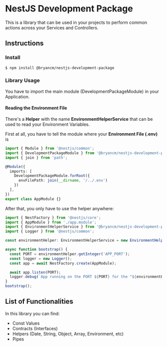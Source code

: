 # NestJS Development Package

This is a library that can be used in your projects to perform common actions across your Services and Controllers.


## Instructions

### Install
```sh
$ npm install @bryancm/nestjs-development-package
```

### Library Usage
You have to import the main module (DevelopmentPackageModule) in your Application.

#### Reading the Environment File
There's a **Helper** with the name **EnvironmentHelperService** that can be used to read your Environment Variables.

First at all, you have to tell the module where your **Environment File (.env)** is

```ts
import { Module } from '@nestjs/common';
import { DevelopmentPackageModule } from '@bryancm/nestjs-development-package';
import { join } from 'path';

@Module({
  imports: [
    DevelopmentPackageModule.forRoot({
      envFilePath: join(__dirname, '/../.env')
    })
  ],
})
export class AppModule {}

```

After that, you only have to use the helper anywhere:

```ts
import { NestFactory } from '@nestjs/core';
import { AppModule } from './app.module';
import { EnvironmentHelperService } from '@bryancm/nestjs-development-package/helpers';
import { Logger } from '@nestjs/common';

const environmentHelper: EnvironmentHelperService = new EnvironmentHelperService();

async function bootstrap() {
  const PORT = environmentHelper.getInteger('APP_PORT');
  const logger = new Logger();
  const app = await NestFactory.create(AppModule);

  await app.listen(PORT);
  logger.debug(`App running on the PORT ${PORT} for the "${environmentHelper.getString('ENVIRONMENT')}" ENVIRONMENT`);
}
bootstrap();
```

## List of Functionalities

In this library you can find:

- Const Values
- Contracts (Interfaces)
- Helpers (Date, String, Object, Array, Environment, etc)
- Pipes